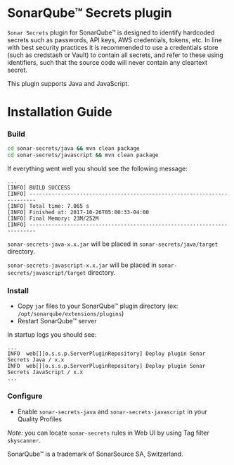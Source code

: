 # SonarQube™ Secrets plugin
`Sonar Secrets` plugin for SonarQube™ is designed to identify hardcoded secrets such as passwords, API keys, AWS credentials, tokens, etc. In line with best security practices it is recommended to use a credentials store (such as credstash or Vault) to contain all secrets, and refer to these using identifiers, such that the source code will never contain any cleartext secret.

This plugin supports Java and JavaScript.

# Installation Guide
### Build
```bash
cd sonar-secrets/java && mvn clean package
cd sonar-secrets/javascript && mvn clean package
```

If everything went well you should see the following message:
```
...
[INFO] BUILD SUCCESS
[INFO] ------------------------------------------------------------------------
[INFO] Total time: 7.065 s
[INFO] Finished at: 2017-10-26T05:00:33-04:00
[INFO] Final Memory: 23M/252M
[INFO] ------------------------------------------------------------------------
```

`sonar-secrets-java-x.x.jar` will be placed in `sonar-secrets/java/target` directory.

`sonar-secrets-javascript-x.x.jar` will be placed in `sonar-secrets/javascript/target` directory.

### Install
* Copy `jar` files to your SonarQube™ plugin directory (ex: `/opt/sonarqube/extensions/plugins`)
* Restart SonarQube™ server

In startup logs you should see:
```
...
INFO  web[][o.s.s.p.ServerPluginRepository] Deploy plugin Sonar Secrets Java / x.x
INFO  web[][o.s.s.p.ServerPluginRepository] Deploy plugin Sonar Secrets JavaScript / x.x
...
```

### Configure
* Enable `sonar-secrets-java` and `sonar-secrets-javascript` in your Quality Profiles

*Note:* you can locate `sonar-secrets` rules in Web UI by using Tag filter `skyscanner`.

SonarQube™ is a trademark of SonarSource SA, Switzerland.